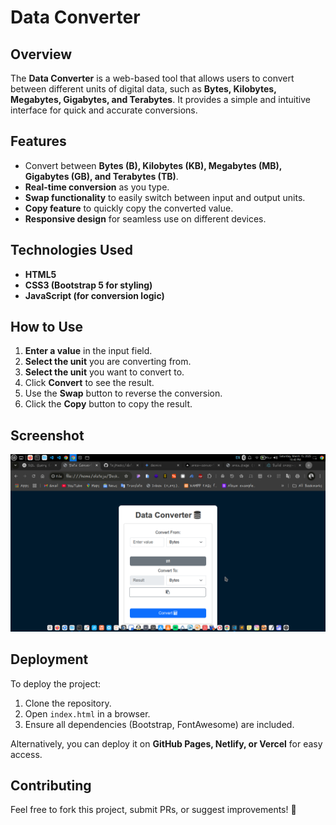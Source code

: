 # Data Converter

## Overview
The **Data Converter** is a web-based tool that allows users to convert between different units of digital data, such as **Bytes, Kilobytes, Megabytes, Gigabytes, and Terabytes**. It provides a simple and intuitive interface for quick and accurate conversions.

## Features
- Convert between **Bytes (B), Kilobytes (KB), Megabytes (MB), Gigabytes (GB), and Terabytes (TB)**.
- **Real-time conversion** as you type.
- **Swap functionality** to easily switch between input and output units.
- **Copy feature** to quickly copy the converted value.
- **Responsive design** for seamless use on different devices.

## Technologies Used
- **HTML5**
- **CSS3 (Bootstrap 5 for styling)**
- **JavaScript (for conversion logic)**

## How to Use
1. **Enter a value** in the input field.
2. **Select the unit** you are converting from.
3. **Select the unit** you want to convert to.
4. Click **Convert** to see the result.
5. Use the **Swap** button to reverse the conversion.
6. Click the **Copy** button to copy the result.

## Screenshot
![Screenshot](screenshot.png)

## Deployment
To deploy the project:
1. Clone the repository.
2. Open `index.html` in a browser.
3. Ensure all dependencies (Bootstrap, FontAwesome) are included.

Alternatively, you can deploy it on **GitHub Pages, Netlify, or Vercel** for easy access.

## Contributing
Feel free to fork this project, submit PRs, or suggest improvements! 🚀

